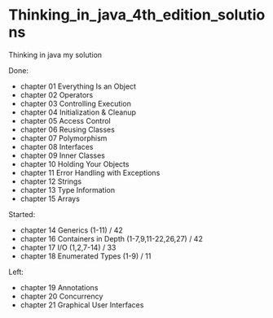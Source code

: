 # Thinking_in_java_4th_edition_solutions
Thinking in java my solution

Done:
- chapter 01 Everything Is an Object 
- chapter 02 Operators
- chapter 03 Controlling Execution
- chapter 04 Initialization & Cleanup
- chapter 05 Access Control
- chapter 06 Reusing Classes
- chapter 07 Polymorphism
- chapter 08 Interfaces
- chapter 09 Inner Classes
- chapter 10 Holding Your Objects 
- chapter 11 Error Handling with Exceptions 
- chapter 12 Strings
- chapter 13 Type Information 
- chapter 15 Arrays 
              
Started:
- chapter 14 Generics (1-11) / 42
- chapter 16 Containers in Depth (1-7,9,11-22,26,27) / 42
- chapter 17 I/O (1,2,7-14) / 33
- chapter 18 Enumerated Types (1-9) / 11
       
Left:
- chapter 19 Annotations
- chapter 20 Concurrency
- chapter 21 Graphical User Interfaces
